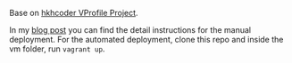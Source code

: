 Base on [hkhcoder VProfile Project](https://github.com/hkhcoder/vprofile-project).

In my [blog post](https://dariusbarbus.github.io/contents/project1-vprofile-setup/) you can find the detail instructions for the manual deployment. For the automated deployment, clone this repo and inside the vm folder, run `vagrant up`.
